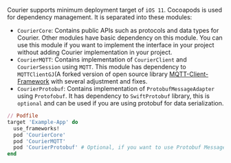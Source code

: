 
Courier supports minimum deployment target of `iOS 11`. Cocoapods is used for dependency management. It is separated into these modules:
- `CourierCore`: Contains public APIs such as protocols and data types for Courier. Other modules have basic dependency on this module. You can use this module if you want to implement the interface in your project without adding Courier implementation in your project.
- `CourierMQTT`: Contains implementation of `CourierClient` and `CourierSession` using `MQTT`. This module has dependency to `MQTTClientGJ`(A forked version of open source library [MQTT-Client-Framework](https://github.com/novastone-media/MQTT-Client-Framework) with several adjustment and fixes.
- `CourierProtobuf`: Contains implementation of `ProtobufMessageAdapter` using `Protofobuf`. It has dependency to `SwiftProtobuf` library, this is `optional` and can be used if you are using protobuf for data serialization.

```ruby
// Podfile
target 'Example-App' do
  use_frameworks!
  pod 'CourierCore'
  pod 'CourierMQTT'
  pod 'CourierProtobuf' # Optional, if you want to use Protobuf Message Adapter
end
```